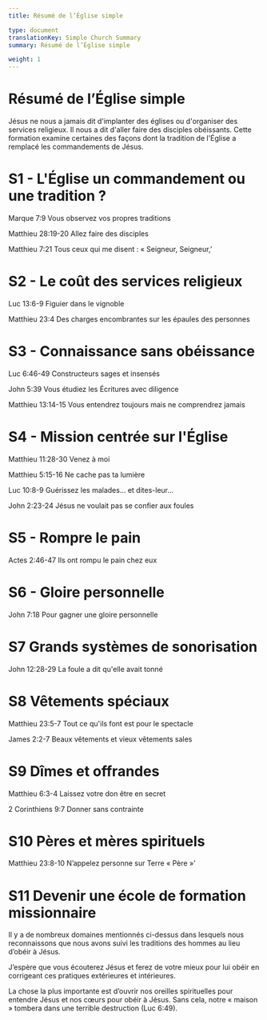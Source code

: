 ```yaml
---
title: Résumé de l’Église simple

type: document
translationKey: Simple Church Summary
summary: Résumé de l’Église simple

weight: 1
---
```

# Résumé de l’Église simple
Jésus ne nous a jamais dit d'implanter des églises ou d'organiser des services religieux. Il nous a dit d'aller faire des disciples obéissants. Cette formation examine certaines des façons dont la tradition de l'Église a remplacé les commandements de Jésus.
# S1 - L'Église   un commandement ou une tradition ?

Marque 7:9 Vous observez vos propres traditions	

Matthieu 28:19-20 Allez faire des disciples	

Matthieu 7:21 Tous ceux qui me disent : « Seigneur, Seigneur,’
# S2 - Le coût des services religieux

Luc 13:6-9 Figuier dans le vignoble	

Matthieu 23:4 Des charges encombrantes sur les épaules des personnes
# S3 - Connaissance sans obéissance

Luc 6:46-49 Constructeurs sages et insensés	

John 5:39 Vous étudiez les Écritures avec diligence	

Matthieu 13:14-15 Vous entendrez toujours mais ne comprendrez jamais
# S4 - Mission centrée sur l'Église

Matthieu 11:28-30 Venez à moi	

Matthieu 5:15-16 Ne cache pas ta lumière	

Luc 10:8-9 Guérissez les malades... et dites-leur...	

John 2:23-24 Jésus ne voulait pas se confier aux foules
# S5 - Rompre le pain

Actes 2:46-47 Ils ont rompu le pain chez eux
# S6 - Gloire personnelle

John 7:18 Pour gagner une gloire personnelle
# S7  Grands systèmes de sonorisation

John 12:28-29 La foule a dit qu'elle avait tonné
# S8  Vêtements spéciaux

Matthieu 23:5-7 Tout ce qu'ils font est pour le spectacle	

James 2:2-7 Beaux vêtements et vieux vêtements sales
# S9  Dîmes et offrandes

Matthieu 6:3-4 Laissez votre don être en secret	

2 Corinthiens 9:7 Donner sans contrainte
# S10  Pères et mères spirituels

Matthieu 23:8-10 N’appelez personne sur Terre « Père »’
# S11  Devenir une école de formation missionnaire

Il y a de nombreux domaines mentionnés ci-dessus dans lesquels nous reconnaissons que nous avons suivi les traditions des hommes au lieu d’obéir à Jésus.	

J’espère que vous écouterez Jésus et ferez de votre mieux pour lui obéir en corrigeant ces pratiques extérieures et intérieures.	

La chose la plus importante est d’ouvrir nos oreilles spirituelles pour entendre Jésus et nos cœurs pour obéir à Jésus. Sans cela, notre « maison » tombera dans une terrible destruction (Luc 6:49).